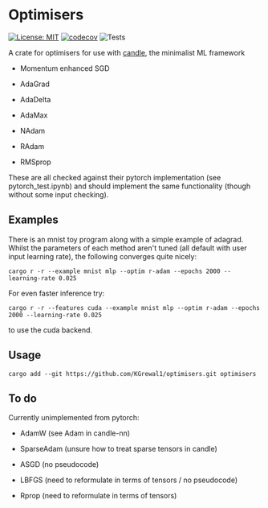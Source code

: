 # Optimisers

[![License: MIT](https://img.shields.io/badge/License-MIT-yellow.svg)](https://opensource.org/licenses/MIT)
[![codecov](https://codecov.io/gh/KGrewal1/optimisers/graph/badge.svg?token=6AFTLS6DFO)](https://codecov.io/gh/KGrewal1/optimisers)
![Tests](https://github.com/KGrewal1/optimisers/actions/workflows/rust-ci.yml/badge.svg)

A crate for optimisers for use with [candle](https://github.com/huggingface/candle), the minimalist ML framework

* Momentum enhanced SGD

* AdaGrad

* AdaDelta

* AdaMax

* NAdam

* RAdam

* RMSprop

These are all checked against their pytorch implementation (see pytorch_test.ipynb) and should implement the same functionality (though without some input checking).

## Examples

There is an mnist toy program along with a simple example of adagrad. Whilst the parameters of each method aren't tuned (all default with user input learning rate), the following converges quite nicely:

```cli
cargo r -r --example mnist mlp --optim r-adam --epochs 2000 --learning-rate 0.025
```

For even faster inference try:

```cli
cargo r -r --features cuda --example mnist mlp --optim r-adam --epochs 2000 --learning-rate 0.025
```

to use the cuda backend.

## Usage

```cli
cargo add --git https://github.com/KGrewal1/optimisers.git optimisers
```

## To do

Currently unimplemented from pytorch:

* AdamW (see Adam in candle-nn)

* SparseAdam (unsure how to treat sparse tensors in candle)

* ASGD (no pseudocode)

* LBFGS (need to reformulate in terms of tensors / no pseudocode)

* Rprop (need to reformulate in terms of tensors)
